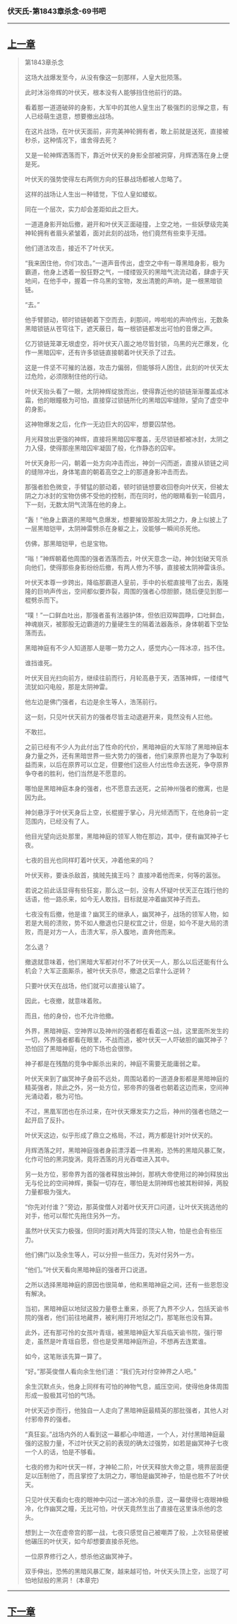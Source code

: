 ### 伏天氏-第1843章杀念-69书吧

--------
[上一章](./6d959d7fb51e62f1fad5d5054b061258.md)
--------


>
>
>
>第1843章杀念
>
>这场大战爆发至今，从没有像这一刻那样，人皇大批陨落。
>
>此时沐浴帝辉的叶伏天，根本没有人能够挡住他前行的路。
>
>看着那一道道破碎的身影，大军中的其他人皇生出了极强烈的忌惮之意，有人已经萌生退意，想要撤出战场。
>
>在这片战场，在叶伏天面前，非完美神轮拥有者，敢上前就是送死，直接被秒杀，这种情况下，谁舍得去死？
>
>又是一轮神辉洒落而下，靠近叶伏天的身影全部被洞穿，月辉洒落在身上便是死。
>
>叶伏天的强势使得左右两侧方向的狂暴战场都被人忽略了。
>
>这样的战场让人生出一种错觉，下位人皇如蝼蚁。
>
>同在一个层次，实力却会差距如此之巨大。
>
>一道道身影开始后撤，避开和叶伏天正面碰撞，上空之地，一些妖孽级完美神轮拥有者眉头紧皱着，面对此刻的战场，他们竟然有些束手无措。
>
>他们道法攻击，接近不了叶伏天。
>
>“我来困住他，你们攻击。”一道声音传出，虚空之中有一尊黑暗身影，极为霸道，他身上透着一股狂野之气，一缕缕毁灭的黑暗气流流动着，肆虐于天地间，在他手中，握着一件乌黑的宝物，发出清脆的声响，是一根黑暗锁链。
>
>“去。”
>
>他手臂颤动，顿时锁链朝着下空而去，刹那间，哗啦啦的声响传出，无数条黑暗锁链从苍穹往下，遮天蔽日，每一根锁链都发出可怕的音爆之声。
>
>亿万锁链笼罩无垠虚空，将叶伏天八面之地尽皆封锁，乌黑的光芒爆发，化作一黑暗囚牢，还有许多锁链直接朝着叶伏天杀了过去。
>
>这是一件坚不可摧的法器，攻击力偏弱，但能够将人困住，此刻的叶伏天太过危险，必须限制住他的行动。
>
>叶伏天抬头看了一眼，太阴神辉绽放而出，使得靠近他的锁链渐渐覆盖成冰霜，他的眼瞳极为可怕，直接穿过锁链所化的黑暗囚牢缝隙，望向了虚空中的身影。
>
>这神物爆发之后，化作一无边巨大的囚牢，想要囚禁他。
>
>月光释放出更强的神辉，直接将黑暗囚牢覆盖，无尽锁链都被冰封，太阴之力入侵，使得那座黑暗囚牢凝固了般，化作静态的囚牢。
>
>叶伏天身形一闪，朝着一处方向冲击而出，神剑一闪而逝，直接从锁链之间的缝隙冲出，身体笔直的朝着高空之上的那道身影冲击而去。
>
>那强者脸色微变，手臂猛的颤动着，顿时锁链想要收回卷向叶伏天，但被太阴之力冰封的宝物仿佛不受他的控制，而在同时，他的眼睛看到一轮圆月，下一刻，无数太阴气流落在他的身上。
>
>“轰！”他身上霸道的黑暗气息爆发，想要摧毁那股太阴之力，身上似披上了一层黑暗铠甲，太阴神雷劈杀在身躯之上，没能够一瞬间杀死他。
>
>仿佛，那黑暗铠甲，也是宝物。
>
>“嗡！”神辉朝着他周围的强者洒落而去，叶伏天意念一动，神剑划破天穹杀向他们，使得那些身影纷纷后撤，有两人修为不够，直接被太阴神雷诛杀。
>
>叶伏天本尊一步跨出，降临那霸道人皇前，手中的长棍直接甩了出去，轰隆隆的巨响声传出，空间都似要炸裂，周围的强者心惊胆颤，随后便见到那一棍劈杀而下。
>
>“噗！”一口鲜血吐出，那强者虽有法器护体，但依旧双眸圆睁，口吐鲜血，神魂崩灭，被那股无边霸道的力量硬生生的隔着法器轰杀，身体朝着下空坠落而去。
>
>黑暗神庭有不少人知道那人是哪一势力之人，感觉内心一阵冰凉，挡不住。
>
>谁挡谁死。
>
>叶伏天目光扫向前方，继续往前而行，月轮高悬于天，洒落神辉，一缕缕气流犹如闪电般，那是太阴神雷。
>
>他左边是佛门强者，右边是余生等人，浩荡前行。
>
>这一刻，只见叶伏天前方的强者尽皆主动退避开来，竟然没有人拦他。
>
>不敢拦。
>
>之前已经有不少人为此付出了性命的代价，黑暗神庭的大军除了黑暗神庭本身力量之外，还有黑暗世界一些大势力的强者，他们来原界也是为了争取利益而来，以后在原界可以立足，但要他们这些人付出性命去送死，争夺原界争夺者的胜利，他们当然是不愿意的。
>
>哪怕是黑暗神庭本身的强者，也不愿意去送死，之前神州强者的撤离，也是因为此。
>
>神剑悬浮于叶伏天身后上空，长棍握于掌心，月光倾洒而下，在他身前一定范围内，已经没有了人。
>
>他目光望向远处那里，黑暗神庭的领军人物在那边，其中，便有幽冥神子七夜。
>
>七夜的目光也同样盯着叶伏天，冲着他来的吗？
>
>叶伏天称，要诛杀敌首，擒贼先擒王吗？
>直接冲着他而来，何等的嚣张。
>
>若说之前此话显得有些狂妄，那么这一刻，没有人怀疑叶伏天正在践行他的话语，他一路杀来，如今无人敢挡，目标就是冲着幽冥神子而去。
>
>七夜没有后撤，他是谁？幽冥王的继承人，幽冥神子，战场的领军人物，如若是大局的溃败，势不如人撤退也只是权宜之计，但是，如今不是大局的溃败，而是对方一人，击溃大军，杀入腹地，直奔他而来。
>
>怎么退？
>
>撤退就意味着，他们黑暗大军都对付不了叶伏天一人，那么以后还能有什么机会？大军正面厮杀，被叶伏天杀尽，撤退之后拿什么逆转？
>
>只要叶伏天在战场，他们就可以直接认输了。
>
>因此，七夜撤，就意味着败。
>
>而且，他的身份，也不允许他撤。
>
>外界，黑暗神庭、空神界以及神州的强者都在看着这一战，这里面所发生的一切，外界强者都看在眼里，不战而逃，被叶伏天一人吓破胆的幽冥神子？
>恐怕回了黑暗神庭，他的下场也会很惨。
>
>神子都是在残酷的竞争中厮杀出来的，神庭不需要无能庸弱之辈。
>
>叶伏天来到了幽冥神子身前不远处，周围站着的一道道身影都是黑暗神庭的精英强者，除此之外，另一处方位，邪帝界的强者也朝着这边而来，空间神光涌动着，极为可怕。
>
>不过，黑凰军团也在杀过来，在叶伏天爆发实力之后，神州的强者也随之一起开启了反扑。
>
>叶伏天这边，似乎形成了鼎立之格局，不过，两方都是针对叶伏天的。
>
>月辉洒落之时，黑暗神庭强者身前漂浮着一件黑袍，恐怖的黑暗风暴汇聚，化作可怕的黑洞旋涡，竟将洒落的月光吞噬进入其中。
>
>另一处方位，邪帝界为首的强者释放出神剑，那柄大帝使用过的神剑释放出无与伦比的空间神辉，撕裂一切存在，哪怕是太阴神辉也被其粉碎掉，两股力量都极为强大。
>
>“你先对付谁？”旁边，那英俊僧人对着叶伏天开口问道，让叶伏天挑选他的对手，他可以帮忙先拖住另外一方。
>
>虽然叶伏天实力极强，但同时面对两大阵营的顶尖人物，怕是也会有些压力。
>
>他们佛门以及余生等人，可以分担一些压力，先对付另外一方。
>
>“他们。”叶伏天看向黑暗神庭的强者开口说道。
>
>之所以选择黑暗神庭的原因也很简单，他和黑暗神庭之间，还有一些恩怨没有解决。
>
>当初，黑暗神庭以地狱这股力量卷土重来，杀死了九界不少人，包括天谕书院的强者，他们前往地藏界，被利用打开地狱之门，那笔账也没有算。
>
>此外，还有那可怜的女孩叶青瑶，被黑暗神庭大军兵临天谕书院，强行带走，虽然是叶青瑶自愿，但也是受黑暗神庭所迫，不想再去连累谁。
>
>如今，这笔账该先算一算了。
>
>“好。”那英俊僧人看向余生他们道：“我们先对付空神界之人吧。”
>
>余生沉默点头，他身上同样有可怕的神物气息，威压空间，使得他身体周围形成一股极其可怕的气场。
>
>叶伏天迈步而行，他独自一人走向了黑暗神庭最精英的那批强者，其他人对付邪帝界的强者。
>
>“真狂妄。”战场内外的人看到这一幕都心中暗道，一个人，对付黑暗神庭最强的这股力量，不过叶伏天之前的表现的确太过强势，如若是幽冥神子七夜一个人的话，怕是不够看。
>
>七夜的修为和叶伏天一样，才神轮二阶，叶伏天释放大帝之意，境界层面便足以压制他了，而且掌控了太阴之力，哪怕是幽冥神子，怕是也胜不了叶伏天。
>
>只见叶伏天看向七夜的眼神中闪过一道冰冷的杀意，这一幕使得七夜眼神极冷，化作幽冥之瞳，无比可怕，叶伏天竟然生出了直接在这里诛杀他的念头。
>
>想到上一次在虚帝宫的那一战，七夜只感觉自己被嘲弄了般，上次轻易便被他碾压的叶伏天，如今却想要直接杀死他。
>
>一位原界修行之人，想杀他这幽冥神子。
>
>双手伸出，恐怖的黑暗风暴汇聚，越来越可怕，叶伏天头顶上空，出现了可怕地狱般的黑洞！
>(本章完)
>
>

--------
[下一章](./2c740f4a7fb1fcc5a8d9b4b86035ebbb.md)
--------

